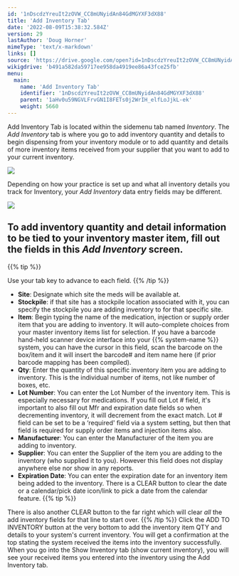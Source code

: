 ```yaml
---
id: '1nDscdzYreuIt2zOVW_CC8mUNyidAn84GdMGYXF3dX88'
title: 'Add Inventory Tab'
date: '2022-08-09T15:38:32.584Z'
version: 29
lastAuthor: 'Doug Horner'
mimeType: 'text/x-markdown'
links: []
source: 'https://drive.google.com/open?id=1nDscdzYreuIt2zOVW_CC8mUNyidAn84GdMGYXF3dX88'
wikigdrive: 'b491a582da59717ee958da4919ee86a43fce25fb'
menu:
  main:
    name: 'Add Inventory Tab'
    identifier: '1nDscdzYreuIt2zOVW_CC8mUNyidAn84GdMGYXF3dX88'
    parent: '1aHv0u59NGVLFrvGN1I8FETs0j2WrIH_elfLoJjkL-ek'
    weight: 5660
---
```

Add Inventory Tab is located within the sidemenu tab named *Inventory*. The *Add Inventory* tab is where you go to add inventory quantity and details to begin dispensing from your inventory module or to add quantity and details of more inventory items received from your supplier that you want to add to your current inventory.
  
![](../add-inventory-tab.assets/ce43a91eca721ac95d7095430c572a47.png)  

Depending on how your practice is set up and what all inventory details you track for Inventory, your *Add Inventory* data entry fields may be different.
  
![](../add-inventory-tab.assets/38b86d015aab3d7667c9ef3390244975.png)  

  
## To add inventory quantity and detail information to be tied to your inventory master item, fill out the fields in this **_Add Inventory_** screen.  
  
{{% tip %}}

Use your tab key to advance to each field.
{{% /tip %}}
* <strong>Site</strong>: Designate which site the meds will be available at.
* <strong>Stockpile</strong>: if that site has a stockpile location associated with it, you can specify the stockpile you are adding inventory to for that specific site.
* <strong>Item</strong>: Begin typing the name of the medication, injection or supply order item that you are adding to inventory. It will auto-complete choices from your master inventory items list for selection. If you have a barcode hand-held scanner device interface into your {{% system-name %}} system, you can have the cursor in this field, scan the barcode on the box/item and it will insert the barcode# and item name here (if prior barcode mapping has been compiled).
* <strong>Qty</strong>: Enter the quantity of this specific inventory item you are adding to inventory. This is the individual number of items, not like number of boxes, etc.
* <strong>Lot Number</strong>: You can enter the Lot Number of the inventory item. This is especially necessary for medications. If you fill out Lot # field, it's important to also fill out Mfr and expiration date fields so when decrementing inventory, it will decrement from the exact match. Lot # field can be set to be a ‘required' field via a system setting, but then that field is required for supply order items and injection items also.
* <strong>Manufacturer</strong>: You can enter the Manufacturer of the item you are adding to inventory.
* <strong>Supplier</strong>: You can enter the Supplier of the item you are adding to the inventory (who supplied it to you). However this field does not display anywhere else nor show in any reports.
* <strong>Expiration Date</strong>: You can enter the expiration date for an inventory item being added to the inventory. There is a CLEAR button to clear the date or a calendar/pick date icon/link to pick a date from the calendar feature.
{{% tip %}}

There is also another CLEAR button to the far right which will clear *all* the add inventory fields for that line to start over.
{{% /tip %}}
Click the ADD TO INVENTORY button at the very bottom to add the inventory item QTY and details to your system's current inventory.
You will get a confirmation at the top stating the system received the items into the inventory successfully.
When you go into the Show Inventory tab (show current inventory), you will see your received items you entered into the inventory using the Add Inventory tab.
